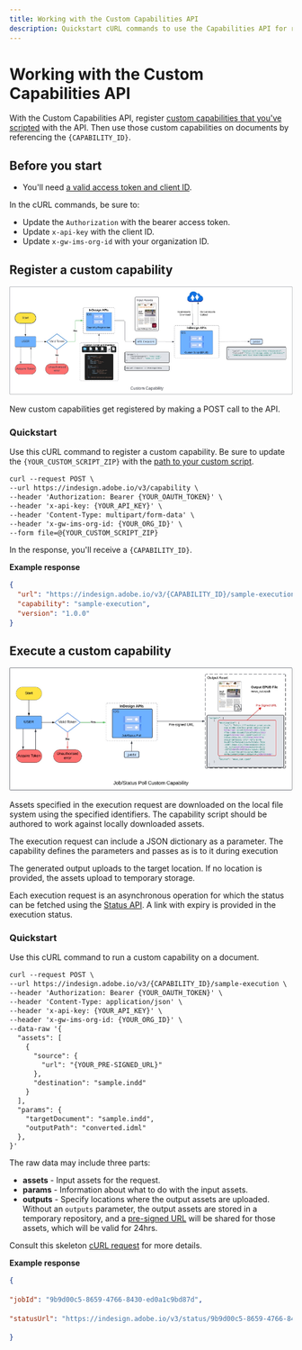 ```yaml
---
title: Working with the Custom Capabilities API
description: Quickstart cURL commands to use the Capabilities API for running custom scripts on InDesign documents.
---
```


# Working with the Custom Capabilities API

With the Custom Capabilities API, register [custom capabilities that you've scripted](../writing-custom-scripts-for-capability-api%20/) with the API. Then use those custom capabilities on documents by referencing the `{CAPABILITY_ID}`.

## Before you start

- You'll need [a valid access token and client ID](../../concepts/#access-tokens).

In the cURL commands, be sure to:

-  Update the `Authorization` with the bearer access token.
-  Update `x-api-key` with the client ID.
-  Update `x-gw-ims-org-id` with your organization ID.
  
## Register a custom capability

![](./image4.png)

New custom capabilities get registered by making a POST call to the API.

### Quickstart

Use this cURL command to register a custom capability.
Be sure to update the `{YOUR_CUSTOM_SCRIPT_ZIP}` with the [path to your custom script](/how-tos/writing-custom-scripts-for-capability-api/).

```curl
curl --request POST \
--url https://indesign.adobe.io/v3/capability \
--header 'Authorization: Bearer {YOUR_OAUTH_TOKEN}' \
--header 'x-api-key: {YOUR_API_KEY}' \
--header 'Content-Type: multipart/form-data' \
--header 'x-gw-ims-org-id: {YOUR_ORG_ID}' \
--form file=@{YOUR_CUSTOM_SCRIPT_ZIP}
```

In the response, you'll receive a `{CAPABILITY_ID}`.

**Example response**

```json
{
  "url": "https://indesign.adobe.io/v3/{CAPABILITY_ID}/sample-execution",
  "capability": "sample-execution",
  "version": "1.0.0"
}
```

## Execute a custom capability

![](./image5.png)

Assets specified in the execution request are downloaded on the
local file system using the specified identifiers. The capability script
should be authored to work against locally downloaded assets.

The execution request can include a JSON dictionary as a parameter.
The capability defines the parameters and passes as is
to it during execution

The generated output uploads to the target location. If no location is provided,
the assets upload to temporary storage.

Each execution request is an asynchronous operation for which the status can be
fetched using the [Status API](../../api/status.md). A link with expiry is provided in the execution status.

### Quickstart

Use this cURL command to run a custom capability on a document.

```curl
curl --request POST \
--url https://indesign.adobe.io/v3/{CAPABILITY_ID}/sample-execution \
--header 'Authorization: Bearer {YOUR_OAUTH_TOKEN}' \
--header 'Content-Type: application/json' \
--header 'x-api-key: {YOUR_API_KEY}' \
--header 'x-gw-ims-org-id: {YOUR_ORG_ID}' \
--data-raw '{
  "assets": [
    {
      "source": {
        "url": "{YOUR_PRE-SIGNED_URL}"
      },
      "destination": "sample.indd"
    }
  ],
  "params": {
    "targetDocument": "sample.indd",
    "outputPath": "converted.idml"
  },
}'
```

The raw data may include three
parts:

- **assets** - Input assets for the request.
- **params** - Information about what to do with the input assets.
- **outputs** - Specify locations where the output assets are uploaded. Without an `outputs` parameter, the output assets are stored in a temporary
repository, and a [pre-signed URL](/indesign-apis/concepts/#pre-signed-urls) will be shared for those assets, which will be valid for 24hrs.

Consult this skeleton [cURL request](https://developer.adobe.com/commerce/webapi/get-started/gs-curl/) for more details.

**Example response**

```json
{ 

"jobId": "9b9d00c5-8659-4766-8430-ed0a1c9bd87d", 

"statusUrl": "https://indesign.adobe.io/v3/status/9b9d00c5-8659-4766-8430-ed0a1c9bd87d" 

} 
```
